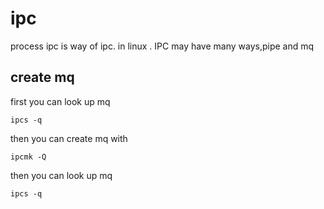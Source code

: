 # ipc
process ipc is way of ipc. in linux .
IPC may have many ways,pipe and mq
## create mq
 first you can look up mq
```shell
ipcs -q
```
then you can create mq with
```shell
ipcmk -Q
```
then you can look up mq
```shell
ipcs -q
```
